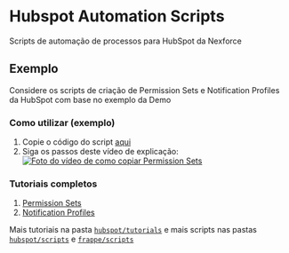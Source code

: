 # Hubspot Automation Scripts

Scripts de automação de processos para HubSpot da Nexforce

## Exemplo

Considere os scripts de criação de Permission Sets e Notification Profiles da HubSpot com base no exemplo da Demo

### Como utilizar (exemplo)

1. Copie o código do script [aqui](https://raw.githubusercontent.com/nexforce/automation-scripts/main/hubspot/scripts/automatePermissionSets.js)
2. Siga os passos deste vídeo de explicação: [![Foto do vídeo de como copiar Permission Sets](https://github.com/nexforce/automation-scripts/blob/main/hubspot/images/Foto%20de%20capa%20do%20vi%CC%81deo%20de%20Permission%20Sets.jpg?raw=true)](https://drive.google.com/file/d/1G2D3cH4x0_Q6jne-k65FcnVqiqjqgTt9/view?usp=share_link "Como copiar Permission Sets")

### Tutoriais completos

1. [Permission Sets](https://github.com/nexforce/automation-scripts/blob/main/hubspot/tutorials/01.01-permission-sets.md)
2. [Notification Profiles](https://github.com/nexforce/automation-scripts/blob/main/hubspot/tutorials/01.02-notification-profiles.md)

Mais tutoriais na pasta [`hubspot/tutorials`](https://github.com/nexforce/automation-scripts/tree/main/hubspot/tutorials) e mais scripts nas pastas [`hubspot/scripts`](https://github.com/nexforce/automation-scripts/tree/main/hubspot/scripts) e [`frappe/scripts`](https://github.com/nexforce/automation-scripts/tree/main/frappe/scripts)

